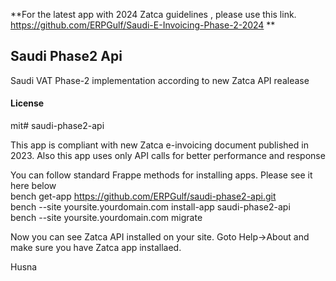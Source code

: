 
**For the latest app with 2024 Zatca guidelines , please use this link.  https://github.com/ERPGulf/Saudi-E-Invoicing-Phase-2-2024
**

## Saudi Phase2 Api

Saudi VAT Phase-2 implementation according to new Zatca API realease

#### License

mit# saudi-phase2-api

This app is compliant with new Zatca e-invoicing document published in 2023. Also this app uses only API calls for better performance and response <br> 

You can follow standard Frappe methods for installing apps. Please see it here below<br> 
bench get-app https://github.com/ERPGulf/saudi-phase2-api.git<br> 
bench --site yoursite.yourdomain.com install-app saudi-phase2-api<br> 
bench --site yoursite.yourdomain.com migrate<br> 

Now you can see Zatca API installed on your site. Goto Help->About and make sure you have Zatca app installaed.<br> 

Husna 

